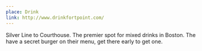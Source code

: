 ```yaml
---
place: Drink
link: http://www.drinkfortpoint.com/
---
```

Silver Line to Courthouse.  The premier spot for mixed drinks in Boston.  The have a secret burger on their menu, get there early to get one.